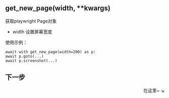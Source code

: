 

## get_new_page(width,  **kwargs)
获取playwright Page对象
 
- width 设置屏幕宽度

使用示例：
```
await with get_new_page(width=200) as p:
await p.goto(...)
await p.screenshot(...)
```

## 下一步

<div align="right">
    在这里~ ↘
</div>
